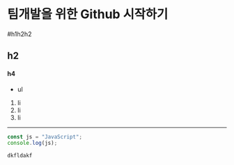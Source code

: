 # 팀개발을 위한 Github 시작하기
#h1h2h2
## h2
#### h4

* ul

1. li
2. li
3. li


---
~~~js
const js = "JavaScript";
console.log(js);
~~~
 `dkfldakf`




